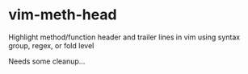 # vim-meth-head
Highlight method/function header and trailer lines in vim using syntax group, regex, or fold level

Needs some cleanup...

